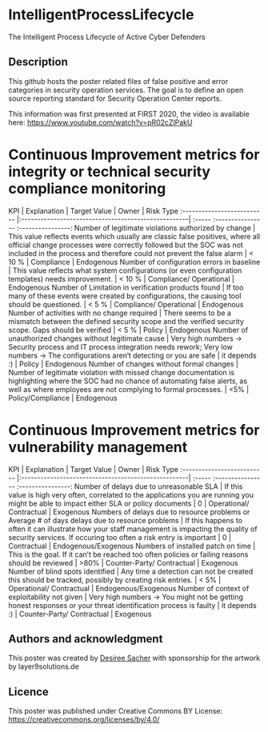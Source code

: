 # IntelligentProcessLifecycle
The Intelligent Process Lifecycle of Active Cyber Defenders

## Description
This github hosts the poster related files of false positive and error categories in security operation services. The goal is to define an open source reporting standard for Security Operation Center reports. 

This information was first presented at FIRST 2020, the video is available here: https://www.youtube.com/watch?v=pR02cZlPakU

# Continuous Improvement metrics for integrity or technical security compliance monitoring
KPI | Explanation | Target Value | Owner | Risk Type
 :-------------------------- |:----------------------------------------------------| :----- :---------------- :----------------:
 Number of legitimate violations authorized by change | This value reflects events which usually are classic false positives, where all official change processes were correctly followed but the SOC was not included in the process and therefore could not prevent the false alarm
 | < 10 % | Compliance | Endogenous
 Number of configuration errors in baseline | This value reflects what system configurations (or even configuration templates) needs improvement. | < 10 % | Compliance/ Operational | Endogenous
 Number of Limitation in verification products found | If too many of these events were created by configurations, the causing tool should be questioned. | < 5 % | Compliance/ Operational | Endogenous
 Number of activities with no change required | There seems to be a mismatch between the defined security scope and the verified security scope. Gaps should be verified | < 5 % | Policy | Endogenous
Number of unauthorized changes without legitimate cause | Very high numbers → Security process and IT process integration needs rework; Very low numbers → The configurations aren‘t detecting or you are safe | it depends :) | Policy | Endogenous
Number of changes without formal changes | Number of legitimate violation with missed change documentation is highlighting where the SOC had no chance of automating false alerts, as well as where employees are not complying to formal processes. | <5% | Policy/Compliance | Endogenous

# Continuous Improvement metrics for vulnerability management
KPI | Explanation | Target Value | Owner | Risk Type
 :-------------------------- |:----------------------------------------------------| :----- :---------------- :----------------:
Number of delays due to unreasonable SLA | If this value is high very often, correlated to the applications you are running you might be able to impact either SLA or policy documents | 0 | Operational/ Contractual | Exogenous
Numbers of delays due to resource problems or Average # of days delays due to resource problems | If this happens to often it can illustrate how your staff management is impacting the quality of security services. If occuring too often a risk entry is important | 0 | Contractual | Endogenous/Exogenous
Numbers of installed patch on time | This is the goal. If it can’t be reached too often policies or failing reasons should be reviewed | >80% | Counter-Party/ Contractual | Exogenous
Number of blind spots identified | Any time a detection can not be created this should be tracked, possibly by creating risk entries. | < 5% | Operational/ Contractual | Endogenous/Exogenous
Number of context of exploitability not given | Very high numbers → You might not be getting honest responses or your threat identification process is faulty | it depends :) | Counter-Party/ Contractual | Exogenous 





## Authors and acknowledgment
This poster was created by [Desiree Sacher](http://www.twitter.com/d3sre) with sponsorship for the artwork by layer9solutions.de


## Licence
This poster was published under Creative Commons BY License: https://creativecommons.org/licenses/by/4.0/

